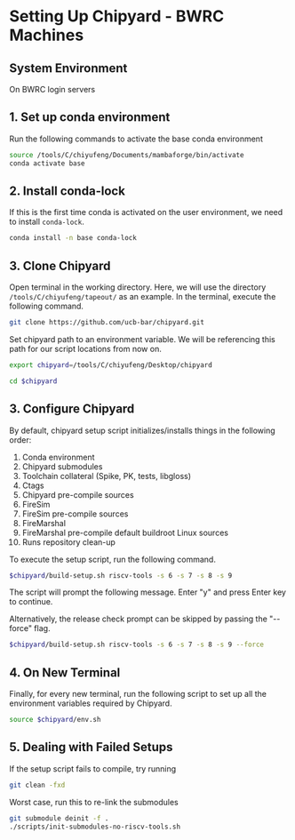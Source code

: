 # Setting Up Chipyard - BWRC Machines

## System Environment

On BWRC login servers

## 1. Set up conda environment

Run the following commands to activate the base conda environment

```bash
source /tools/C/chiyufeng/Documents/mambaforge/bin/activate
conda activate base
```

## 2. Install conda-lock

If this is the first time conda is activated on the user environment, we need to install `conda-lock`.

```bash
conda install -n base conda-lock
```

## 3. Clone Chipyard

Open terminal in the working directory. Here, we will use the directory `/tools/C/chiyufeng/tapeout/` as an example. In the terminal, execute the following command.

```bash
git clone https://github.com/ucb-bar/chipyard.git
```

Set chipyard path to an environment variable. We will be referencing this path for our script locations from now on.

```bash
export chipyard=/tools/C/chiyufeng/Desktop/chipyard
```

```bash
cd $chipyard
```

## 3. Configure Chipyard

By default, chipyard setup script initializes/installs things in the following order:

1. Conda environment
2. Chipyard submodules
3. Toolchain collateral (Spike, PK, tests, libgloss)
4. Ctags
5. Chipyard pre-compile sources
6. FireSim
7. FireSim pre-compile sources
8. FireMarshal
9. FireMarshal pre-compile default buildroot Linux sources
10. Runs repository clean-up

To execute the setup script, run the following command.

```bash
$chipyard/build-setup.sh riscv-tools -s 6 -s 7 -s 8 -s 9
```

The script will prompt the following message. Enter "y" and press Enter key to continue.

Alternatively, the release check prompt can be skipped by passing the "--force" flag.

```bash
$chipyard/build-setup.sh riscv-tools -s 6 -s 7 -s 8 -s 9 --force
```

## 4. On New Terminal

Finally, for every new terminal, run the following script to set up all the environment variables required by Chipyard.

```bash
source $chipyard/env.sh
```

## 5. Dealing with Failed Setups

If the setup script fails to compile, try running

```bash
git clean -fxd
```

Worst case, run this to re-link the submodules

```bash
git submodule deinit -f .
./scripts/init-submodules-no-riscv-tools.sh 
```

##
